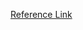 [Reference Link](https://docs.djangoproject.com/en/4.0/ref/templates/api/#s-writing-your-own-context-processors)
